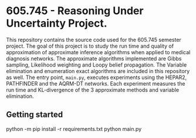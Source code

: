 # 605.745 - Reasoning Under Uncertainty Project.
This repository contains the source code used for the 605.745 semester project. The goal of this project is to study the run time and quality of approximation of approximate inference algorithms when applied to medical diagnosis networks. The approximate algorithms implemented are Gibbs sampling, Likelihood weighting and Loopy belief propagation. The Variable elimination and enumeration exact algorithms are included in this repository as well. The entry point, `main.py`, executes experiments using the HEPAR2, PATHFINDER and the AQRM-DT networks. Each experiment measures the run time and KL-divergence of the 3 approximate methods and variable elimination.

## Getting started
python -m pip install -r requirements.txt
python main.py
